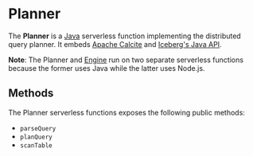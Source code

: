# Planner

The **Planner** is a [Java](https://en.wikipedia.org/wiki/Java_(programming_language)) serverless function implementing the distributed query planner. It embeds [Apache Calcite](https://calcite.apache.org/) and [Iceberg's Java API](https://iceberg.apache.org/docs/latest/api/).

**Note**: The Planner and [Engine](../engine/README.md) run on two separate serverless functions because the former uses Java while the latter uses Node.js.

## Methods
The Planner serverless functions exposes the following public methods:
- `parseQuery`
- `planQuery`
- `scanTable`
